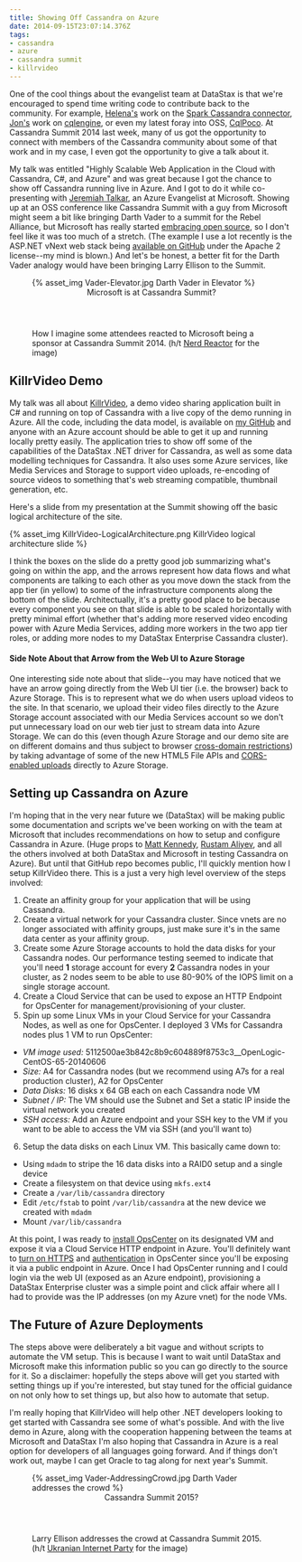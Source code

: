 ```yaml
---
title: Showing Off Cassandra on Azure
date: 2014-09-15T23:07:14.376Z
tags:
- cassandra
- azure
- cassandra summit
- killrvideo
---
```

One of the cool things about the evangelist team at DataStax is that we're encouraged to spend time writing code to
contribute back to the community.  For example, [Helena's](http://helenaedelson.com/) work on the [Spark Cassandra
connector](https://github.com/datastax/spark-cassandra-connector), [Jon's](http://rustyrazorblade.com/) work on
[cqlengine](https://github.com/cqlengine/cqlengine), or even my latest foray into OSS,
[CqlPoco](https://github.com/LukeTillman/cqlpoco).  At Cassandra Summit 2014 last week, many of us got the opportunity
to connect with members of the Cassandra community about some of that work and in my case, I even got the opportunity to
give a talk about it.

My talk was entitled "Highly Scalable Web Application in the Cloud with Cassandra, C#, and Azure" and was great because
I got the chance to show off Cassandra running live in Azure.  And I got to do it while co-presenting with [Jeremiah
Talkar](https://twitter.com/JST2Cents), an Azure Evangelist at Microsoft.  Showing up at an OSS conference like
Cassandra Summit with a guy from Microsoft might seem a bit like bringing Darth Vader to a summit for the Rebel
Alliance, but Microsoft has really started [embracing open source](http://msopentech.com/), so I don't feel like it was
too much of a stretch.  (The example I use a lot recently is the ASP.NET vNext web stack being [available on
GitHub](https://github.com/aspnet) under the Apache 2 license--my mind is blown.)  And let's be honest, a better fit for
the Darth Vader analogy would have been bringing Larry Ellison to the Summit.

<figure>
  {% asset_img Vader-Elevator.jpg Darth Vader in Elevator %}
  <figcaption>
    <header>Microsoft is at Cassandra Summit?</header>
    How I imagine some attendees reacted to Microsoft being a sponsor at Cassandra Summit 2014.  (h/t 
    <a href="http://nerdreactor.com/2010/11/15/darth-vader-approves-the-samsung-galaxy-s/">Nerd Reactor</a>
    for the image)
  </figcaption>
</figure>

## KillrVideo Demo
My talk was all about [KillrVideo](http://www.killrvideo.com), a demo video sharing application built in C# and running
on top of Cassandra with a live copy of the demo running in Azure.  All the code, including the data model, is available
on [my GitHub](https://github.com/luketillman/killrvideo-csharp) and anyone with an Azure account should be able to get
it up and running locally pretty easily.  The application  tries to show off some of the capabilities of the DataStax
.NET driver for Cassandra, as well as some data modelling techniques for Cassandra.  It also uses some Azure services,
like Media Services and Storage to support video uploads, re-encoding of source videos to something that's web streaming
compatible, thumbnail generation, etc.

Here's a slide from my presentation at the Summit showing off the basic logical architecture of the site.

{% asset_img KillrVideo-LogicalArchitecture.png KillrVideo logical architecture slide %}

I think the boxes on the slide do a pretty good job summarizing what's going on within the app, and the arrows represent
how data flows and what components are talking to each other as you move down the stack from the app tier (in yellow) to
some of the infrastructure components along the bottom of the slide.  Architectually, it's a pretty good place to be
because every component you see on that slide is able to be scaled horizontally with pretty minimal effort (whether
that's adding more reserved video encoding power with Azure Media Services, adding more workers in the two app tier
roles, or adding more nodes to my DataStax Enterprise Cassandra cluster).

#### Side Note About that Arrow from the Web UI to Azure Storage

One interesting side note about that slide--you may have noticed that we have an arrow going directly from the Web UI
tier (i.e. the browser) back to Azure Storage.  This is to represent what we do when users upload videos to the site.
In that scenario, we upload their video files directly to the Azure Storage account associated with our Media Services
account so we don't put unnecessary load on our web tier just to stream data into Azure Storage.  We can do this (even
though Azure Storage and our demo site are on different domains and thus subject to browser [cross-domain
restrictions](http://en.wikipedia.org/wiki/Same-origin_policy)) by taking advantage of some of the new HTML5 File APIs
and [CORS-enabled
uploads](http://www.mono-software.com/blog/post/Mono/237/Building-Windows-Azure-Media-Services-async-CORS-enabled-upload/)
directly to Azure Storage.

## Setting up Cassandra on Azure

I'm hoping that in the very near future we (DataStax) will be making public some documentation and scripts we've been
working on with the team at Microsoft that includes recommendations on how to setup and configure Cassandra in Azure.
(Huge props to [Matt Kennedy](https://twitter.com/thetweetofmatt), [Rustam Aliyev](https://twitter.com/rstml), and all
the others involved at both DataStax and Microsoft in testing Cassandra on Azure).  But until that GitHub repo becomes
public, I'll quickly mention how I setup KillrVideo there.  This is a just a very high level overview of the steps
involved:

1.  Create an affinity group for your application that will be using Cassandra.
2.  Create a virtual network for your Cassandra cluster.  Since vnets are no longer associated with affinity groups,
    just make sure it's in the same data center as your affinity group.
3.  Create some Azure Storage accounts to hold the data disks for your Cassandra nodes.  Our performance testing seemed
    to indicate that you'll need **1** storage account for every **2** Cassandra nodes in your cluster, as 2 nodes seem
    to be able to use 80-90% of the IOPS limit on a single storage account.
4.  Create a Cloud Service that can be used to expose an HTTP Endpoint for OpsCenter for management/provisioning of your
    cluster.
5.  Spin up some Linux VMs in your Cloud Service for your Cassandra Nodes, as well as one for OpsCenter.  I deployed 3
    VMs for Cassandra nodes plus 1 VM to run OpsCenter:
  *  _VM image used:_ 5112500ae3b842c8b9c604889f8753c3\_\_OpenLogic-CentOS-65-20140606
  *  _Size:_ A4 for Cassandra nodes (but we recommend using A7s for a real production cluster), A2 for OpsCenter
  *  _Data Disks:_  16 disks x 64 GB each on each Cassandra node VM
  *  _Subnet / IP:_ The VM should use the Subnet and Set a static IP inside the virtual network you created
  *  _SSH access:_ Add an Azure endpoint and your SSH key to the VM if you want to be able to access the VM via SSH (and
     you'll want to)
6.  Setup the data disks on each Linux VM.  This basically came down to:
  *  Using `mdadm` to stripe the 16 data disks into a RAID0 setup and a single device
  *  Create a filesystem on that device using `mkfs.ext4`
  *  Create a `/var/lib/cassandra` directory
  *  Edit `/etc/fstab` to point `/var/lib/cassandra` at the new device we created with `mdadm`
  *  Mount `/var/lib/cassandra`

At this point, I was ready to [install OpsCenter](http://www.datastax.com/documentation/opscenter/5.0/opsc/about_c.html)
on its designated VM and expose it via a Cloud Service HTTP endpoint in Azure.  You'll definitely want to [turn on
HTTPS](http://www.datastax.com/documentation/opscenter/5.0/opsc/configure/opscConfiguringEnablingHttps_t.html) and
[authentication](http://www.datastax.com/documentation/opscenter/5.0/opsc/configure/opscConfigureUserAccess_c.html) in
OpsCenter since you'll be exposing it via a public endpoint in Azure.  Once I had OpsCenter running and I could login
via the web UI (exposed as an Azure endpoint), provisioning a DataStax Enterprise cluster was a simple point and click
affair where all I had to provide was the IP addresses (on my Azure vnet) for the node VMs.

## The Future of Azure Deployments
The steps above were deliberately a bit vague and without scripts to automate the VM setup.  This is because I want to
wait until DataStax and Microsoft make this information public so you can go directly to the source for it.  So a
disclaimer:  hopefully the steps above will get you started with setting things up if you're interested, but stay tuned
for the official guidance on not only how to set things up, but also how to automate that setup.

I'm really hoping that KillrVideo will help other .NET developers looking to get started with Cassandra see some of
what's possible.  And with the live demo in Azure, along with the cooperation happening between the teams at Microsoft
and DataStax I'm also hoping that Cassandra in Azure is a real option for developers of all languages going forward.
And if things don't work out, maybe I can get Oracle to tag along for next year's Summit.

<figure>
  {% asset_img Vader-AddressingCrowd.jpg Darth Vader addresses the crowd %}
  <figcaption>
    <header>Cassandra Summit 2015?</header>
    Larry Ellison addresses the crowd at Cassandra Summit 2015.  (h/t 
    <a href="https://www.facebook.com/Darth.Vader.IPU">Ukranian Internet Party</a> for the image)
  </figcaption>
</figure>
